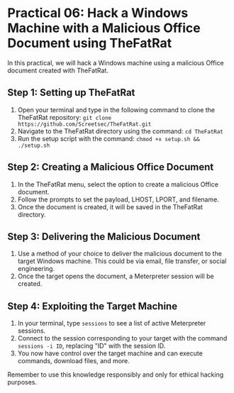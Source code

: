 # Practical 06: Hack a Windows Machine with a Malicious Office Document using TheFatRat

In this practical, we will hack a Windows machine using a malicious Office document created with TheFatRat.

## Step 1: Setting up TheFatRat

1. Open your terminal and type in the following command to clone the TheFatRat repository: `git clone https://github.com/Screetsec/TheFatRat.git`
2. Navigate to the TheFatRat directory using the command: `cd TheFatRat`
3. Run the setup script with the command: `chmod +x setup.sh && ./setup.sh`

## Step 2: Creating a Malicious Office Document

1. In the TheFatRat menu, select the option to create a malicious Office document.
2. Follow the prompts to set the payload, LHOST, LPORT, and filename.
3. Once the document is created, it will be saved in the TheFatRat directory.

## Step 3: Delivering the Malicious Document

1. Use a method of your choice to deliver the malicious document to the target Windows machine. This could be via email, file transfer, or social engineering.
2. Once the target opens the document, a Meterpreter session will be created.

## Step 4: Exploiting the Target Machine

1. In your terminal, type `sessions` to see a list of active Meterpreter sessions.
2. Connect to the session corresponding to your target with the command `sessions -i ID`, replacing "ID" with the session ID.
3. You now have control over the target machine and can execute commands, download files, and more.

Remember to use this knowledge responsibly and only for ethical hacking purposes.

